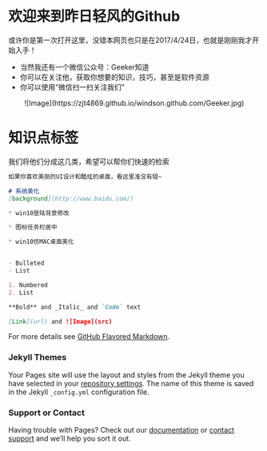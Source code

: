 # 欢迎来到昨日轻风的Github

或许你是第一次打开这里，没错本网页也只是在2017/4/24日，也就是刚刚我才开始入手！

- 当然我还有一个微信公众号：Geeker知道
- 你可以在关注他，获取你想要的知识，技巧，甚至是软件资源
- 你可以使用“微信扫一扫关注我们”

<center> ![Image](https://zjt4869.github.io/windson.github.com/Geeker.jpg)</center>



# 知识点标签

我们将他们分成这几类，希望可以帮你们快速的检索

```markdown
如果你喜欢美丽的UI设计和酷炫的桌面，看这里准没有错~

# 系统美化
[background](http://www.baidu.com/)

* win10登陆背景修改

* 图标任务栏居中

* win10仿MAC桌面美化


- Bulleted
- List

1. Numbered
2. List

**Bold** and _Italic_ and `Code` text

[Link](url) and ![Image](src)
```

For more details see [GitHub Flavored Markdown](https://guides.github.com/features/mastering-markdown/).

### Jekyll Themes

Your Pages site will use the layout and styles from the Jekyll theme you have selected in your [repository settings](https://github.com/zjt4869/windson.github.com/settings). The name of this theme is saved in the Jekyll `_config.yml` configuration file.

### Support or Contact

Having trouble with Pages? Check out our [documentation](https://help.github.com/categories/github-pages-basics/) or [contact support](https://github.com/contact) and we’ll help you sort it out.
